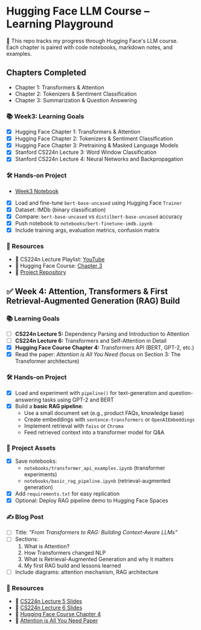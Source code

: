 # Hugging Face LLM Course – Learning Playground

🧪 This repo tracks my progress through Hugging Face's LLM course.  
Each chapter is paired with code notebooks, markdown notes, and examples.

## Chapters Completed
- Chapter 1: Transformers & Attention
- Chapter 2: Tokenizers & Sentiment Classification
- Chapter 3: Summarization & Question Answering
  
### 📚 Week3: Learning Goals
- [x] Hugging Face Chapter 1: Transformers & Attention
- [x] Hugging Face Chapter 2: Tokenizers & Sentiment Classification
- [X] Hugging Face Chapter 3: Pretraining & Masked Language Models
- [X] Stanford CS224n Lecture 3: Word Window Classification
- [X] Stanford CS224n Lecture 4: Neural Networks and Backpropagation

### 🛠️ Hands-on Project
- [Week3 Notebook](https://github.com/Friday-Hackathon/hf-llm-course-playground/blob/main/Week3/Text_Classification_on_GLUE.ipynb)
- [X] Load and fine-tune `bert-base-uncased` using Hugging Face `Trainer`
- [X] Dataset: IMDb (binary classification)
- [X] Compare: `bert-base-uncased` vs `distilbert-base-uncased` accuracy
- [X] Push notebook to `notebooks/bert-finetune-imdb.ipynb`
- [X] Include training args, evaluation metrics, confusion matrix

### 🔗 Resources
- 📘 CS224n Lecture Playlist: [YouTube](https://www.youtube.com/playlist?list=PLoROMvodv4rOfhqZuo3tORaN6mTq3FRXa)
- 🤗 Hugging Face Course: [Chapter 3](https://huggingface.co/learn/nlp-course/chapter3/3)
- 📁 [Project Repository](https://github.com/Friday-Hackathon/hf-llm-course-playground)

## ✅ Week 4: Attention, Transformers & First Retrieval-Augmented Generation (RAG) Build

### 📚 Learning Goals
- [ ] **CS224n Lecture 5:** Dependency Parsing and Introduction to Attention
- [ ] **CS224n Lecture 6:** Transformers and Self-Attention in Detail
- [X] **Hugging Face Course Chapter 4:** Transformers API (BERT, GPT-2, etc.)
- [X] Read the paper: *Attention is All You Need* (focus on Section 3: The Transformer architecture)

### 🛠️ Hands-on Project
- [X] Load and experiment with `pipeline()` for text-generation and question-answering tasks using GPT-2 and BERT
- [X] Build a **basic RAG pipeline**:
  - Use a small document set (e.g., product FAQs, knowledge base)
  - Create embeddings with `sentence-transformers` or `OpenAIEmbeddings`
  - Implement retrieval with `faiss` or `Chroma`
  - Feed retrieved context into a transformer model for Q&A

### 📂 Project Assets
- [X] Save notebooks:
  - `notebooks/transformer_api_examples.ipynb` (transformer experiments)
  - `notebooks/basic_rag_pipeline.ipynb` (retrieval-augmented generation)
- [X] Add `requirements.txt` for easy replication
- [X] Optional: Deploy RAG pipeline demo to Hugging Face Spaces

### ✍️ Blog Post
- [ ] Title: *"From Transformers to RAG: Building Context-Aware LLMs"*
- [ ] Sections:
  1. What is Attention?  
  2. How Transformers changed NLP  
  3. What is Retrieval-Augmented Generation and why it matters  
  4. My first RAG build and lessons learned
- [ ] Include diagrams: attention mechanism, RAG architecture

### 🔗 Resources
- 📘 [CS224n Lecture 5 Slides](https://web.stanford.edu/class/cs224n/slides/cs224n-2021-lecture5-dep-parsing.pdf)
- 📘 [CS224n Lecture 6 Slides](https://web.stanford.edu/class/cs224n/slides/cs224n-2021-lecture6-transformers.pdf)
- 🤗 [Hugging Face Course Chapter 4](https://huggingface.co/transformers)
- 📄 [Attention is All You Need Paper](https://arxiv.org/abs/1706.03762)

